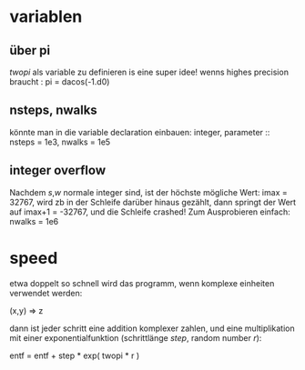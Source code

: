 # variablen


## über pi

*twopi* als variable zu definieren is eine super idee!
wenns highes precision braucht :
pi = dacos(-1.d0)


## nsteps, nwalks

könnte man in die variable declaration einbauen:
integer, parameter :: nsteps = 1e3, nwalks = 1e5


## integer overflow

Nachdem *s*,*w* normale integer sind, ist der höchste mögliche Wert:
imax = 32767,
wird zb in der Schleife darüber hinaus gezählt, dann springt der Wert auf
imax+1 = -32767,
und die Schleife crashed!
Zum Ausprobieren einfach:
nwalks = 1e6


# speed

etwa doppelt so schnell wird das programm, wenn komplexe einheiten verwendet werden:

(x,y) => z

dann ist jeder schritt eine addition komplexer zahlen,
und eine multiplikation mit einer exponentialfunktion
(schrittlänge *step*, random number *r*):

entf = entf + step * exp( twopi * r )


